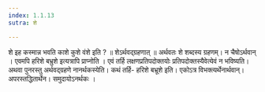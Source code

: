 ```yaml
---
index: 1.1.13
sutra: शे

---
```

शे इह कस्मान्न भवति काशे कुशे वंशे इति ? ॥ शेऽर्थवद्ग्रहणात् ॥ अर्थवतः शे शब्दस्य ग्रहणम्। न चैषोऽर्थवान् । एवमपि हरिशे बभ्रुशे इत्यत्रापि प्राप्नोति । एवं तर्हि लक्षणप्रतिपदोक्तयोः प्रतिपदोक्तस्यैवेत्येवं न भविष्यति। अथवा पुनरस्तु अर्थवद्ग्रहणे नानर्थकस्येति। कथं तर्हि- हरिशे बभ्रूशे इति। एकोऽत्र विभक्त्यर्थेनार्थवान्। अपरस्तद्धितार्थेन। समुदायोऽनर्थकः ।